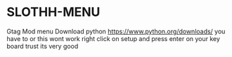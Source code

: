 # SLOTHH-MENU
Gtag Mod menu
Download python https://www.python.org/downloads/ you have to or this wont work
right click on setup and press enter on your key board
trust its very good
